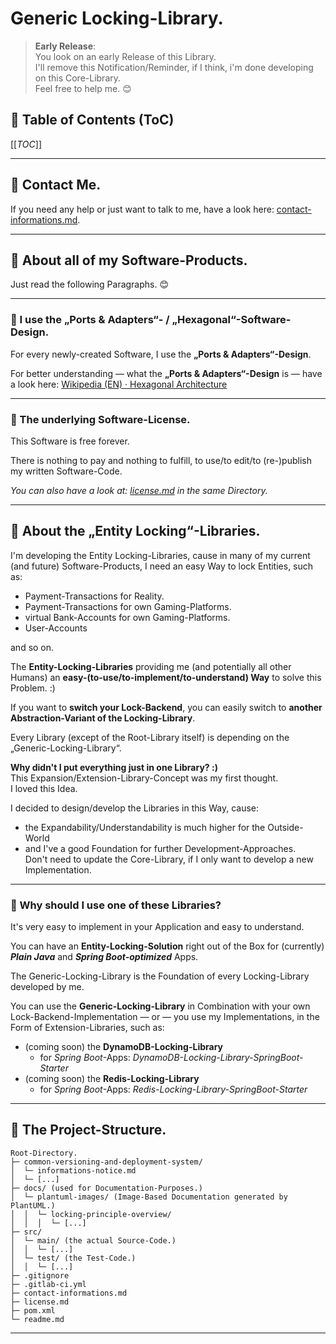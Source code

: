 # Generic Locking-Library.

> **Early Release**:<br />
> You look on an early Release of this Library.<br />
> I'll remove this Notification/Reminder, if I think, i'm done developing on this Core-Library.<br />
> Feel free to help me. 😊

## 🔎 Table of Contents (ToC)

[[_TOC_]]

---

## 💬 Contact Me.
If you need any help or just want to talk to me, have a look here: [contact-informations.md](contact-informations.md).

---

## 📕 About all of my Software-Products.
Just read the following Paragraphs. 😊

---

### 📃 I use the „Ports & Adapters“- / „Hexagonal“-Software-Design.
For every newly-created Software, I use the **„Ports & Adapters“-Design**.

For better understanding — what the **„Ports & Adapters“-Design** is — have a look here: [Wikipedia (EN) · Hexagonal Architecture](https://en.wikipedia.org/wiki/Hexagonal_architecture_(software))

---

### 📃 The underlying Software-License.
This Software is free forever.

There is nothing to pay and nothing to fulfill, to use/to edit/to (re-)publish my written Software-Code.

*You can also have a look at: [license.md](license.md) in the same Directory.*

---

## 📙 About the „Entity Locking“-Libraries.
I'm developing the Entity Locking-Libraries, cause in many of my current (and future) Software-Products, I need an 
easy Way to lock Entities, such as:
* Payment-Transactions for Reality.
* Payment-Transactions for own Gaming-Platforms.
* virtual Bank-Accounts for own Gaming-Platforms.
* User-Accounts

and so on.

The **Entity-Locking-Libraries** providing me (and potentially all other Humans) an **easy-(to-use/to-implement/to-understand) Way** to solve this Problem. :)

If you want to **switch your Lock-Backend**, you can easily switch to **another Abstraction-Variant of the Locking-Library**.

Every Library (except of the Root-Library itself) is depending on the „Generic-Locking-Library“.

**Why didn't I put everything just in one Library? :)**
<br />
This Expansion/Extension-Library-Concept was my first thought.
<br />
I loved this Idea.

I decided to design/develop the Libraries in this Way, cause:
* the Expandability/Understandability is much higher for the Outside-World
* and I've a good Foundation for further Development-Approaches.<br />
  Don't need to update the Core-Library, if I only want to develop a new Implementation.


---

### 📃 Why should I use one of these Libraries?
It's very easy to implement in your Application and easy to understand.

You can have an **Entity-Locking-Solution** right out of the Box for (currently) **_Plain Java_** and
**_Spring Boot-optimized_** Apps.

The Generic-Locking-Library is the Foundation of every Locking-Library developed by me.

You can use the **Generic-Locking-Library** in Combination with your own Lock-Backend-Implementation — or — you use my Implementations, in the Form of Extension-Libraries, such as:
* (coming soon) the **DynamoDB-Locking-Library**
  * for _Spring Boot_-Apps: *DynamoDB-Locking-Library-SpringBoot-Starter*
* (coming soon) the **Redis-Locking-Library**
    * for _Spring Boot_-Apps: *Redis-Locking-Library-SpringBoot-Starter*

---

## 📘 The Project-Structure.

```
Root-Directory.
├─ common-versioning-and-deployment-system/
│  └─ informations-notice.md
│  └─ [...]
├─ docs/ (used for Documentation-Purposes.)
│  └─ plantuml-images/ (Image-Based Documentation generated by PlantUML.)
│  │  └─ locking-principle-overview/
│  │  │  └─ [...]
├─ src/
│  └─ main/ (the actual Source-Code.)
│  │  └─ [...]
│  └─ test/ (the Test-Code.)
│  │  └─ [...]
├─ .gitignore
├─ .gitlab-ci.yml
├─ contact-informations.md
├─ license.md
├─ pom.xml
└─ readme.md
```

---